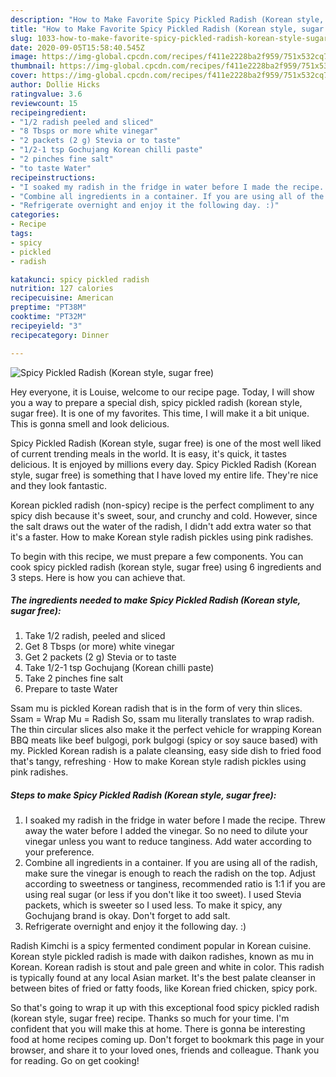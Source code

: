 ```yaml
---
description: "How to Make Favorite Spicy Pickled Radish (Korean style, sugar free)"
title: "How to Make Favorite Spicy Pickled Radish (Korean style, sugar free)"
slug: 1033-how-to-make-favorite-spicy-pickled-radish-korean-style-sugar-free
date: 2020-09-05T15:58:40.545Z
image: https://img-global.cpcdn.com/recipes/f411e2228ba2f959/751x532cq70/spicy-pickled-radish-korean-style-sugar-free-recipe-main-photo.jpg
thumbnail: https://img-global.cpcdn.com/recipes/f411e2228ba2f959/751x532cq70/spicy-pickled-radish-korean-style-sugar-free-recipe-main-photo.jpg
cover: https://img-global.cpcdn.com/recipes/f411e2228ba2f959/751x532cq70/spicy-pickled-radish-korean-style-sugar-free-recipe-main-photo.jpg
author: Dollie Hicks
ratingvalue: 3.6
reviewcount: 15
recipeingredient:
- "1/2 radish peeled and sliced"
- "8 Tbsps or more white vinegar"
- "2 packets (2 g) Stevia or to taste"
- "1/2-1 tsp Gochujang Korean chilli paste"
- "2 pinches fine salt"
- "to taste Water"
recipeinstructions:
- "I soaked my radish in the fridge in water before I made the recipe. Threw away the water before I added the vinegar. So no need to dilute your vinegar unless you want to reduce tanginess. Add water according to your preference."
- "Combine all ingredients in a container. If you are using all of the radish, make sure the vinegar is enough to reach the radish on the top. Adjust according to sweetness or tanginess, recommended ratio is 1:1 if you are using real sugar (or less if you don&#39;t like it too sweet). I used Stevia packets, which is sweeter so I used less. To make it spicy, any Gochujang brand is okay. Don&#39;t forget to add salt."
- "Refrigerate overnight and enjoy it the following day. :)"
categories:
- Recipe
tags:
- spicy
- pickled
- radish

katakunci: spicy pickled radish 
nutrition: 127 calories
recipecuisine: American
preptime: "PT38M"
cooktime: "PT32M"
recipeyield: "3"
recipecategory: Dinner

---
```



![Spicy Pickled Radish (Korean style, sugar free)](https://img-global.cpcdn.com/recipes/f411e2228ba2f959/751x532cq70/spicy-pickled-radish-korean-style-sugar-free-recipe-main-photo.jpg)

Hey everyone, it is Louise, welcome to our recipe page. Today, I will show you a way to prepare a special dish, spicy pickled radish (korean style, sugar free). It is one of my favorites. This time, I will make it a bit unique. This is gonna smell and look delicious.

Spicy Pickled Radish (Korean style, sugar free) is one of the most well liked of current trending meals in the world. It is easy, it's quick, it tastes delicious. It is enjoyed by millions every day. Spicy Pickled Radish (Korean style, sugar free) is something that I have loved my entire life. They're nice and they look fantastic.

Korean pickled radish (non-spicy) recipe is the perfect compliment to any spicy dish because it&#39;s sweet, sour, and crunchy and cold. However, since the salt draws out the water of the radish, I didn&#39;t add extra water so that it&#39;s a faster. How to make Korean style radish pickles using pink radishes.


To begin with this recipe, we must prepare a few components. You can cook spicy pickled radish (korean style, sugar free) using 6 ingredients and 3 steps. Here is how you can achieve that.

<!--inarticleads1-->

##### The ingredients needed to make Spicy Pickled Radish (Korean style, sugar free):

1. Take 1/2 radish, peeled and sliced
1. Get 8 Tbsps (or more) white vinegar
1. Get 2 packets (2 g) Stevia or to taste
1. Take 1/2-1 tsp Gochujang (Korean chilli paste)
1. Take 2 pinches fine salt
1. Prepare to taste Water


Ssam mu is pickled Korean radish that is in the form of very thin slices. Ssam = Wrap Mu = Radish So, ssam mu literally translates to wrap radish. The thin circular slices also make it the perfect vehicle for wrapping Korean BBQ meats like beef bulgogi, pork bulgogi (spicy or soy sauce based) with my. Pickled Korean radish is a palate cleansing, easy side dish to fried food that&#39;s tangy, refreshing · How to make Korean style radish pickles using pink radishes. 

<!--inarticleads2-->

##### Steps to make Spicy Pickled Radish (Korean style, sugar free):

1. I soaked my radish in the fridge in water before I made the recipe. Threw away the water before I added the vinegar. So no need to dilute your vinegar unless you want to reduce tanginess. Add water according to your preference.
1. Combine all ingredients in a container. If you are using all of the radish, make sure the vinegar is enough to reach the radish on the top. Adjust according to sweetness or tanginess, recommended ratio is 1:1 if you are using real sugar (or less if you don&#39;t like it too sweet). I used Stevia packets, which is sweeter so I used less. To make it spicy, any Gochujang brand is okay. Don&#39;t forget to add salt.
1. Refrigerate overnight and enjoy it the following day. :)


Radish Kimchi is a spicy fermented condiment popular in Korean cuisine. Korean style pickled radish is made with daikon radishes, known as mu in Korean. Korean radish is stout and pale green and white in color. This radish is typically found at any local Asian market. It&#39;s the best palate cleanser in between bites of fried or fatty foods, like Korean fried chicken, spicy pork. 

So that's going to wrap it up with this exceptional food spicy pickled radish (korean style, sugar free) recipe. Thanks so much for your time. I'm confident that you will make this at home. There is gonna be interesting food at home recipes coming up. Don't forget to bookmark this page in your browser, and share it to your loved ones, friends and colleague. Thank you for reading. Go on get cooking!
